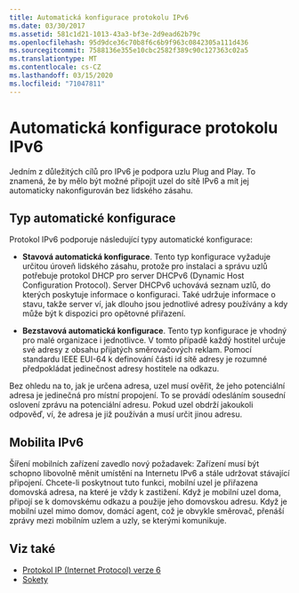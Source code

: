 ```yaml
---
title: Automatická konfigurace protokolu IPv6
ms.date: 03/30/2017
ms.assetid: 581c1d21-1013-43a3-bf3e-2d9ead62b79c
ms.openlocfilehash: 95d9dce36c70b8f6c6b9f963c0842305a111d436
ms.sourcegitcommit: 7588136e355e10cbc2582f389c90c127363c02a5
ms.translationtype: MT
ms.contentlocale: cs-CZ
ms.lasthandoff: 03/15/2020
ms.locfileid: "71047811"
---
```

# <a name="ipv6-auto-configuration"></a>Automatická konfigurace protokolu IPv6
Jedním z důležitých cílů pro IPv6 je podpora uzlu Plug and Play. To znamená, že by mělo být možné připojit uzel do sítě IPv6 a mít jej automaticky nakonfigurován bez lidského zásahu.  
  
## <a name="type-of-auto-configuration"></a>Typ automatické konfigurace  
 Protokol IPv6 podporuje následující typy automatické konfigurace:  
  
- **Stavová automatická konfigurace**. Tento typ konfigurace vyžaduje určitou úroveň lidského zásahu, protože pro instalaci a správu uzlů potřebuje protokol DHCP pro server DHCPv6 (Dynamic Host Configuration Protocol). Server DHCPv6 uchovává seznam uzlů, do kterých poskytuje informace o konfiguraci. Také udržuje informace o stavu, takže server ví, jak dlouho jsou jednotlivé adresy používány a kdy může být k dispozici pro opětovné přiřazení.  
  
- **Bezstavová automatická konfigurace**. Tento typ konfigurace je vhodný pro malé organizace i jednotlivce. V tomto případě každý hostitel určuje své adresy z obsahu přijatých směrovačových reklam. Pomocí standardu IEEE EUI-64 k definování části id sítě adresy je rozumné předpokládat jedinečnost adresy hostitele na odkazu.  
  
 Bez ohledu na to, jak je určena adresa, uzel musí ověřit, že jeho potenciální adresa je jedinečná pro místní propojení. To se provádí odesláním sousední oslovení zprávu na potenciální adresu. Pokud uzel obdrží jakoukoli odpověď, ví, že adresa je již používán a musí určit jinou adresu.  
  
## <a name="ipv6-mobility"></a>Mobilita IPv6  
 Šíření mobilních zařízení zavedlo nový požadavek: Zařízení musí být schopno libovolně měnit umístění na Internetu IPv6 a stále udržovat stávající připojení. Chcete-li poskytnout tuto funkci, mobilní uzel je přiřazena domovská adresa, na které je vždy k zastižení. Když je mobilní uzel doma, připojí se k domovskému odkazu a použije jeho domovskou adresu. Když je mobilní uzel mimo domov, domácí agent, což je obvykle směrovač, přenáší zprávy mezi mobilním uzlem a uzly, se kterými komunikuje.  
  
## <a name="see-also"></a>Viz také

- [Protokol IP (Internet Protocol) verze 6](internet-protocol-version-6.md)
- [Sokety](sockets.md)
